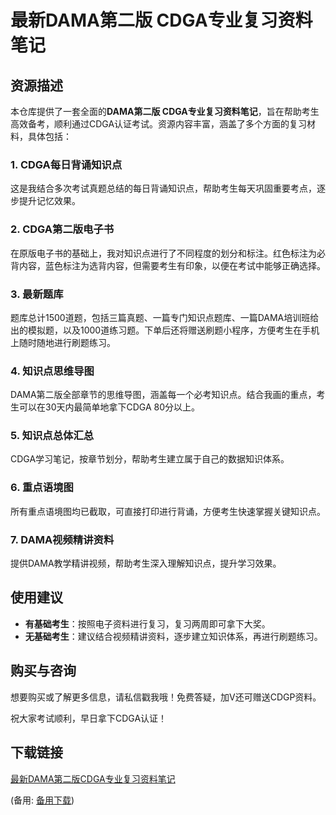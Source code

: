 # 最新DAMA第二版 CDGA专业复习资料笔记

## 资源描述

本仓库提供了一套全面的**DAMA第二版 CDGA专业复习资料笔记**，旨在帮助考生高效备考，顺利通过CDGA认证考试。资源内容丰富，涵盖了多个方面的复习材料，具体包括：

### 1. CDGA每日背诵知识点
这是我结合多次考试真题总结的每日背诵知识点，帮助考生每天巩固重要考点，逐步提升记忆效果。

### 2. CDGA第二版电子书
在原版电子书的基础上，我对知识点进行了不同程度的划分和标注。红色标注为必背内容，蓝色标注为选背内容，但需要考生有印象，以便在考试中能够正确选择。

### 3. 最新题库
题库总计1500道题，包括三篇真题、一篇专门知识点题库、一篇DAMA培训班给出的模拟题，以及1000道练习题。下单后还将赠送刷题小程序，方便考生在手机上随时随地进行刷题练习。

### 4. 知识点思维导图
DAMA第二版全部章节的思维导图，涵盖每一个必考知识点。结合我画的重点，考生可以在30天内最简单地拿下CDGA 80分以上。

### 5. 知识点总体汇总
CDGA学习笔记，按章节划分，帮助考生建立属于自己的数据知识体系。

### 6. 重点语境图
所有重点语境图均已截取，可直接打印进行背诵，方便考生快速掌握关键知识点。

### 7. DAMA视频精讲资料
提供DAMA教学精讲视频，帮助考生深入理解知识点，提升学习效果。

## 使用建议

- **有基础考生**：按照电子资料进行复习，复习两周即可拿下大奖。
- **无基础考生**：建议结合视频精讲资料，逐步建立知识体系，再进行刷题练习。

## 购买与咨询

想要购买或了解更多信息，请私信戳我哦！免费答疑，加V还可赠送CDGP资料。

祝大家考试顺利，早日拿下CDGA认证！

## 下载链接
[最新DAMA第二版CDGA专业复习资料笔记](https://pan.quark.cn/s/7015136d0f99) 

(备用: [备用下载](https://pan.baidu.com/s/12qcVBJCnDtSVp4_ALQDlJQ?pwd=h74o))
